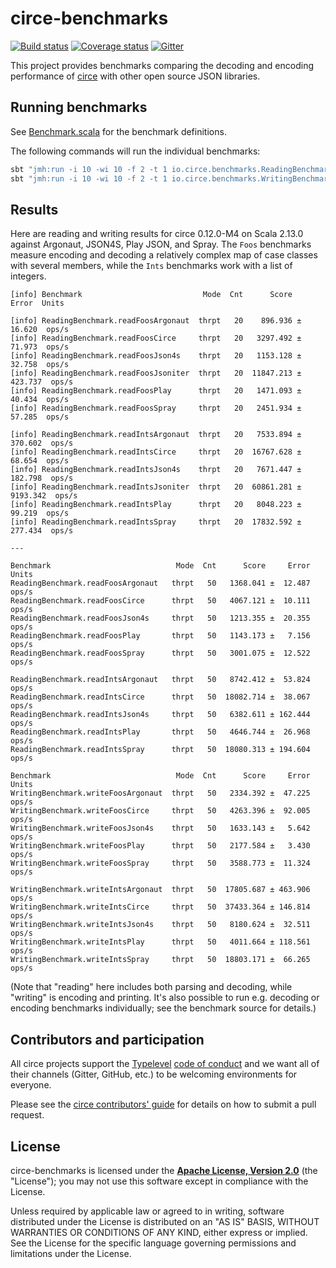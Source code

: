 # circe-benchmarks

[![Build status](https://img.shields.io/github/workflow/status/circe/circe-benchmarks/Continuous%20Integration.svg)](https://github.com/circe/circe-benchmarks/actions)
[![Coverage status](https://img.shields.io/codecov/c/github/circe/circe-benchmarks/master.svg)](https://codecov.io/github/circe/circe-benchmarks)
[![Gitter](https://img.shields.io/badge/gitter-join%20chat-green.svg)](https://gitter.im/circe/circe)

This project provides benchmarks comparing the decoding and encoding performance of [circe][circe] with other open source JSON libraries.

## Running benchmarks

See [Benchmark.scala](src/main/scala/io/circe/benchmarks/Benchmark.scala) for the benchmark definitions.

The following commands will run the individual benchmarks:
```bash
sbt "jmh:run -i 10 -wi 10 -f 2 -t 1 io.circe.benchmarks.ReadingBenchmark"
sbt "jmh:run -i 10 -wi 10 -f 2 -t 1 io.circe.benchmarks.WritingBenchmark"
```

## Results

Here are reading and writing results for circe 0.12.0-M4 on Scala 2.13.0 against Argonaut, JSON4S, Play JSON,
and Spray. The `Foos` benchmarks measure encoding and decoding a relatively complex map of case classes with several
members, while the `Ints` benchmarks work with a list of integers.

```
[info] Benchmark                           Mode  Cnt      Score      Error  Units

[info] ReadingBenchmark.readFoosArgonaut  thrpt   20    896.936 ±   16.620  ops/s
[info] ReadingBenchmark.readFoosCirce     thrpt   20   3297.492 ±   71.973  ops/s
[info] ReadingBenchmark.readFoosJson4s    thrpt   20   1153.128 ±   32.758  ops/s
[info] ReadingBenchmark.readFoosJsoniter  thrpt   20  11847.213 ±  423.737  ops/s
[info] ReadingBenchmark.readFoosPlay      thrpt   20   1471.093 ±   40.434  ops/s
[info] ReadingBenchmark.readFoosSpray     thrpt   20   2451.934 ±   57.285  ops/s

[info] ReadingBenchmark.readIntsArgonaut  thrpt   20   7533.894 ±  370.602  ops/s
[info] ReadingBenchmark.readIntsCirce     thrpt   20  16767.628 ±   68.654  ops/s
[info] ReadingBenchmark.readIntsJson4s    thrpt   20   7671.447 ±  182.798  ops/s
[info] ReadingBenchmark.readIntsJsoniter  thrpt   20  60861.281 ± 9193.342  ops/s
[info] ReadingBenchmark.readIntsPlay      thrpt   20   8048.223 ±   99.219  ops/s
[info] ReadingBenchmark.readIntsSpray     thrpt   20  17832.592 ±  277.434  ops/s

---

Benchmark                            Mode  Cnt      Score     Error  Units
ReadingBenchmark.readFoosArgonaut   thrpt   50   1368.041 ±  12.487  ops/s
ReadingBenchmark.readFoosCirce      thrpt   50   4067.121 ±  10.111  ops/s
ReadingBenchmark.readFoosJson4s     thrpt   50   1213.355 ±  20.355  ops/s
ReadingBenchmark.readFoosPlay       thrpt   50   1143.173 ±   7.156  ops/s
ReadingBenchmark.readFoosSpray      thrpt   50   3001.075 ±  12.522  ops/s

ReadingBenchmark.readIntsArgonaut   thrpt   50   8742.412 ±  53.824  ops/s
ReadingBenchmark.readIntsCirce      thrpt   50  18082.714 ±  38.067  ops/s
ReadingBenchmark.readIntsJson4s     thrpt   50   6382.611 ± 162.444  ops/s
ReadingBenchmark.readIntsPlay       thrpt   50   4646.744 ±  26.968  ops/s
ReadingBenchmark.readIntsSpray      thrpt   50  18080.313 ± 194.604  ops/s

Benchmark                            Mode  Cnt      Score     Error  Units
WritingBenchmark.writeFoosArgonaut  thrpt   50   2334.392 ±  47.225  ops/s
WritingBenchmark.writeFoosCirce     thrpt   50   4263.396 ±  92.005  ops/s
WritingBenchmark.writeFoosJson4s    thrpt   50   1633.143 ±   5.642  ops/s
WritingBenchmark.writeFoosPlay      thrpt   50   2177.584 ±   3.430  ops/s
WritingBenchmark.writeFoosSpray     thrpt   50   3588.773 ±  11.324  ops/s

WritingBenchmark.writeIntsArgonaut  thrpt   50  17805.687 ± 463.906  ops/s
WritingBenchmark.writeIntsCirce     thrpt   50  37433.364 ± 146.814  ops/s
WritingBenchmark.writeIntsJson4s    thrpt   50   8180.624 ±  32.511  ops/s
WritingBenchmark.writeIntsPlay      thrpt   50   4011.664 ± 118.561  ops/s
WritingBenchmark.writeIntsSpray     thrpt   50  18803.171 ±  66.265  ops/s
```

(Note that "reading" here includes both parsing and decoding, while "writing" is encoding and printing. It's also
possible to run e.g. decoding or encoding benchmarks individually; see the benchmark source for details.)

## Contributors and participation

All circe projects support the [Typelevel][typelevel] [code of conduct][code-of-conduct] and we want
all of their channels (Gitter, GitHub, etc.) to be welcoming environments for everyone.

Please see the [circe contributors' guide][contributing] for details on how to submit a pull
request.

## License

circe-benchmarks is licensed under the **[Apache License, Version 2.0][apache]**
(the "License"); you may not use this software except in compliance with the
License.

Unless required by applicable law or agreed to in writing, software
distributed under the License is distributed on an "AS IS" BASIS,
WITHOUT WARRANTIES OR CONDITIONS OF ANY KIND, either express or implied.
See the License for the specific language governing permissions and
limitations under the License.

[apache]: http://www.apache.org/licenses/LICENSE-2.0
[circe]: https://github.com/circe/circe
[code-of-conduct]: http://typelevel.org/conduct.html
[contributing]: https://circe.github.io/circe/contributing.html
[typelevel]: http://typelevel.org/
